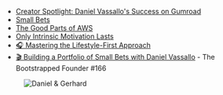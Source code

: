 - [Creator Spotlight: Daniel Vassallo's Success on Gumroad](https://gumroad.gumroad.com/p/creator-spotlight-daniel-vassallo-s-success-on-gumroad)
- [Small Bets](https://dvassallo.gumroad.com/l/small-bets)
- [The Good Parts of AWS](https://dvassallo.gumroad.com/l/aws-good-parts)
- [Only Intrinsic Motivation Lasts](https://dvassallo.medium.com/only-intrinsic-motivation-lasts-92c0497cf97c)
- [🎧 Mastering the Lifestyle-First Approach](https://www.indiehackers.com/podcast/177-daniel-vassallo)
- [🎬 Building a Portfolio of Small Bets with Daniel Vassallo](https://www.youtube.com/watch?v=H1R_Wn9RZzA) - The Bootstrapped Founder #166

<figure class="richtext-figure richtext-figure--full">
  <img src="https://cdn.changelog.com/shipit/shipit-88--daniel-vassallo.jpg" alt="Daniel & Gerhard" loading="lazy">
</figure>